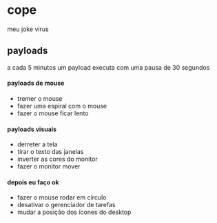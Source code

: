 # cope
meu joke virus

## payloads

a cada 5 minutos um payload executa com uma pausa de 30 segundos

#### payloads de mouse
- tremer o mouse
- fazer uma espiral com o mouse
- fazer o mouse ficar lento

#### payloads visuais
- derreter a tela
- tirar o texto das janelas
- inverter as cores do monitor
- fazer o monitor mover

#### depois eu faço ok
- fazer o mouse rodar em círculo
- desativar o gerenciador de tarefas
- mudar a posição dos ícones do desktop
